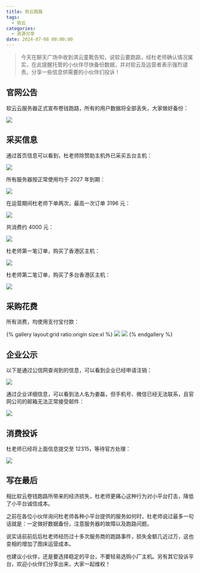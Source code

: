 ```yaml
---
title: 软云跑路
tags:
  - 软云
categories:
  - 资源分享
date: 2024-07-08 00:00:00
---
```


> 今天在聊天广场中收到淇云童靴告知，说软云要跑路，经杜老师确认情况属实，在此提醒托管的小伙伴尽快备份数据，并对软云及运营者表示强烈谴责。分享一些信息供需要的小伙伴们投诉！

<!-- more -->

## 官网公告

软云云服务器正式宣布卷钱跑路，所有的用户数据将全部丢失，大家做好备份：

![](https://cdn.dusays.com/2024/07/725-1.jpg)

## 采买信息

通过首页信息可以看到，杜老师除赞助主机外已采买五台主机：

![](https://cdn.dusays.com/2024/07/725-2.jpg)

所有服务器按正常使用均于 2027 年到期：

![](https://cdn.dusays.com/2024/07/725-3.jpg)

在运营期间杜老师下单两次，最高一次订单 3196 元：

![](https://cdn.dusays.com/2024/07/725-4.jpg)

共消费约 4000 元：

![](https://cdn.dusays.com/2024/07/725-5.jpg)

杜老师第一笔订单，购买了香港区主机：

![](https://cdn.dusays.com/2024/07/725-6.jpg)

杜老师第二笔订单，购买了多台香港区主机：

![](https://cdn.dusays.com/2024/07/725-7.jpg)

## 采购花费

所有消费，均使用支付宝付款：

{% gallery layout:grid ratio:origin size:xl %}
![](https://cdn.dusays.com/2024/07/725-8.jpg)
![](https://cdn.dusays.com/2024/07/725-9.jpg)
{% endgallery %}

## 企业公示

以下是通过公信网查询到的信息，可以看到企业已经申请注销：

![](https://cdn.dusays.com/2024/07/725-10.jpg)

通过企业详细信息，可以看到法人名为姜磊，但手机号、微信已经无法联系，且官网公司的邮箱无法正常接受邮件：

![](https://cdn.dusays.com/2024/07/725-11.jpg)

## 消费投诉

杜老师已经将上面信息提交至 12315，等待官方处理：

![](https://cdn.dusays.com/2024/07/725-12.jpg)

## 写在最后

相比软云卷钱跑路所带来的经济损失，杜老师更痛心这种行为对小平台打击，降低了小平台诚信成本。

之前在各位小伙伴询问杜老师各种小平台提供的服务如何时，杜老师说过最多一句话就是：一定做好数据备份，注意服务器的故障以及跑路问题。

说实话前前后后杜老师经历过十多次服务商的跑路事件，损失金额几近过万，这也变相的增加了图床运营成本。

也建议小伙伴，还是要选择稳定的平台，不要轻易选购小厂主机。另有其它投诉平台，欢迎小伙伴们分享出来，大家一起维权！